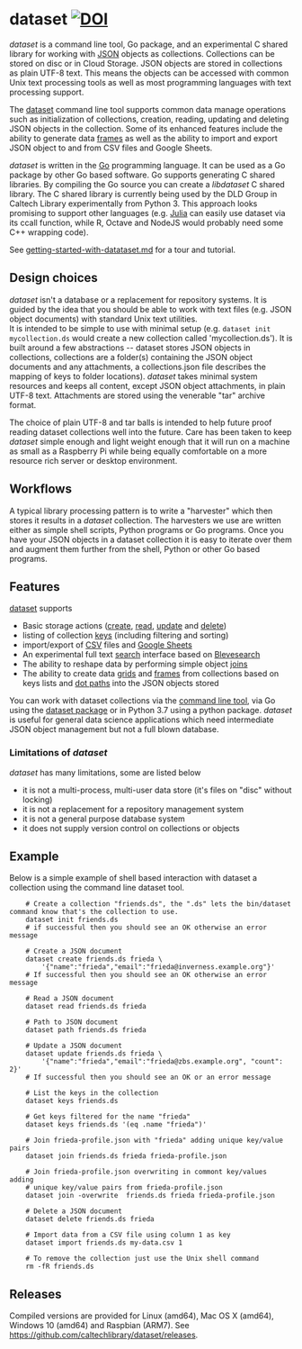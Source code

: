 
# dataset   [![DOI](https://data.caltech.edu/badge/79394591.svg)](https://data.caltech.edu/badge/latestdoi/79394591)

_dataset_ is a command line tool, Go package, and an experimental C shared 
library for working with [JSON](https://en.wikipedia.org/wiki/JSON) 
objects as collections. Collections can be stored on disc or in 
Cloud Storage.  JSON objects are stored in collections as 
plain UTF-8 text. This means the objects can be accessed with common 
Unix text processing tools as well as most programming languages with 
text processing support. 

The [dataset](docs/dataset.html) command line tool supports common data 
manage operations such as initialization of collections, creation, 
reading, updating and deleting JSON objects in the collection. Some of 
its enhanced features include the ability to generate data 
[frames](docs/frame.html) as well as the ability to 
import and export JSON object to and from CSV files and Google Sheets.

_dataset_ is written in the [Go](https://golang.org) programming language.
It can be used as a Go package by other Go based software. Go supports
generating C shared libraries. By compiling the Go source you can
create a _libdataset_ C shared library. The C shared library is currently
being used by the DLD Group in Caltech Library experimentally from
Python 3.  This approach looks promising to support other languages 
(e.g. [Julia](https://julialang.org/) can easily use dataset via its 
ccall function, while R, Octave and NodeJS would probably need some 
C++ wrapping code).


See [getting-started-with-datataset.md](how-to/getting-started-with-dataset.html) for a tour and tutorial.

## Design choices

_dataset_ isn't a database or a replacement for repository systems. 
It is guided by the idea that you should be able to work with text 
files (e.g. JSON object documents) with standard Unix text utilities.  
It is intended to be simple to use with minimal setup (e.g. 
`dataset init mycollection.ds` would create a new collection called 
'mycollection.ds').  It is built around a few abstractions --
dataset stores JSON objects in collections, collections are a folder(s) 
containing the JSON object documents and any attachments, a 
collections.json file describes the mapping of keys to folder locations).
_dataset_ takes minimal system resources and keeps all content, 
except JSON object attachments, in plain UTF-8 text. Attachments
are stored using the venerable "tar" archive format. 

The choice of plain UTF-8 and tar balls is intended to help future 
proof reading dataset collections well into the future.
Care has been taken to keep _dataset_ simple enough and light weight 
enough that it will run on a machine as small as a Raspberry Pi while 
being equally comfortable on a more resource rich server or desktop 
environment.


## Workflows

A typical library processing pattern is to write a "harvester" 
which then stores it results in a _dataset_ collection. The harvesters
we use are written either as simple shell scripts, Python programs or
Go programs. Once you have your JSON objects in a dataset collection
it is easy to iterate over them and augment them further from the shell,
Python or other Go based programs.


## Features

[dataset](docs/dataset) supports 

- Basic storage actions ([create](docs/create.html), [read](docs/read.html), [update](docs/update.html) and [delete](docs/delete.html))
- listing of collection [keys](docs/keys.html) (including filtering and sorting)
- import/export  of [CSV](how-to/working-with-csv.html) files and [Google Sheets](how-to/working-with-gsheets.html)
- An experimental full text [search](how-to/indexing-and-search.html) interface based on [Blevesearch](https://blevesearch.com)
- The ability to reshape data by performing simple object [joins](docs/join.html)
- The ability to create data [grids](docs/grid.html) and [frames](docs/frame.html) from collections based 
  on keys lists and [dot paths](docs/dotpath.html) into the JSON objects stored

You can work with dataset collections via the 
[command line tool](docs/dataset.html), via Go using the 
[dataset package](https://godoc.org/github.com/caltechlibrary/dataset) 
or in Python 3.7 using a python package.  _dataset_ is useful for general 
data science applications which need intermediate JSON object management 
but not a full blown database.


### Limitations of _dataset_

_dataset_ has many limitations, some are listed below

- it is not a multi-process, multi-user data store (it's files on "disc" without locking)
- it is not a replacement for a repository management system
- it is not a general purpose database system
- it does not supply version control on collections or objects


## Example

Below is a simple example of shell based interaction with dataset 
a collection using the command line dataset tool.

```shell
    # Create a collection "friends.ds", the ".ds" lets the bin/dataset command know that's the collection to use. 
    dataset init friends.ds
    # if successful then you should see an OK otherwise an error message

    # Create a JSON document 
    dataset create friends.ds frieda \
        '{"name":"frieda","email":"frieda@inverness.example.org"}'
    # If successful then you should see an OK otherwise an error message

    # Read a JSON document
    dataset read friends.ds frieda
    
    # Path to JSON document
    dataset path friends.ds frieda

    # Update a JSON document
    dataset update friends.ds frieda \
        '{"name":"frieda","email":"frieda@zbs.example.org", "count": 2}'
    # If successful then you should see an OK or an error message

    # List the keys in the collection
    dataset keys friends.ds

    # Get keys filtered for the name "frieda"
    dataset keys friends.ds '(eq .name "frieda")'

    # Join frieda-profile.json with "frieda" adding unique key/value pairs
    dataset join friends.ds frieda frieda-profile.json

    # Join frieda-profile.json overwriting in commont key/values adding
    # unique key/value pairs from frieda-profile.json
    dataset join -overwrite  friends.ds frieda frieda-profile.json

    # Delete a JSON document
    dataset delete friends.ds frieda

    # Import data from a CSV file using column 1 as key
    dataset import friends.ds my-data.csv 1

    # To remove the collection just use the Unix shell command
    rm -fR friends.ds
```

## Releases

Compiled versions are provided for Linux (amd64), Mac OS X (amd64), 
Windows 10 (amd64) and Raspbian (ARM7). 
See https://github.com/caltechlibrary/dataset/releases.

